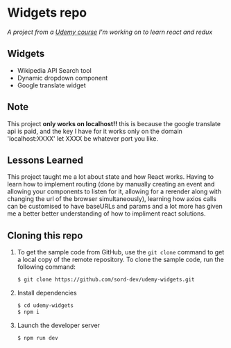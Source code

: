 # Widgets repo

*A project from a [Udemy course](https://www.udemy.com/course/react-redux/) I'm working on to learn react and redux*

## Widgets

 - Wikipedia API Search tool
 - Dynamic dropdown component
 - Google translate widget

## Note

This project **only works on localhost!!** this is because the google translate api is paid, and the key I have for it works only on the domain 'localhost:XXXX' let XXXX be whatever port you like. 

## Lessons Learned

This project taught me a lot about state and how React works. Having to learn how to implement routing (done by manually creating an event and allowing your components to listen for it, allowing for a rerender along with changing the url of the browser simultaneously), learning how axios calls can be customised to have baseURLs and params and a lot more has given me a better better understanding of how to impliment react solutions.


## Cloning this repo

1.  To get the sample code from GitHub, use the  `git clone`  command to get a local copy of the remote repository. To clone the sample code, run the following command:
    
    ```bash
    $ git clone https://github.com/sord-dev/udemy-widgets.git
    ```

    
2.  Install dependencies
    ``` bash 
    $ cd udemy-widgets
    $ npm i
	```

3.  Launch the developer server
    ``` bash 
    $ npm run dev
	```

